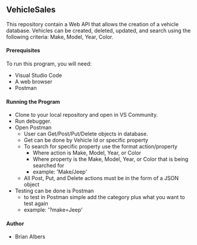 ## VehicleSales
This repository contain a Web API that allows the creation of a vehicle database. Vehicles can be created, deleted, updated, and search using the following criteria: Make, Model, Year, Color.

#### Prerequisites
To run this program, you will need:
- Visual Studio Code
- A web browser
- Postman

#### Running the Program
- Clone to your local repository and open in VS Community.
- Run debugger.
- Open Postman
  -	User can Get/Post/Put/Delete objects in database.
  - Get can be done by Vehicle Id or specific property
  - To search for specific property use the format action/property
	- Where action is Make, Model, Year, or Color
	- Where property is the Make, Model, Year, or Color that is being searched for
	- example: 'Make/Jeep'
  - All Post, Put, and Delete actions must be in the form of a JSON object
- Testing can be done is Postman
  - to test in Postman simple add the category plus what you want to test again
  - example: '?make=Jeep'

#### Author
- Brian Albers